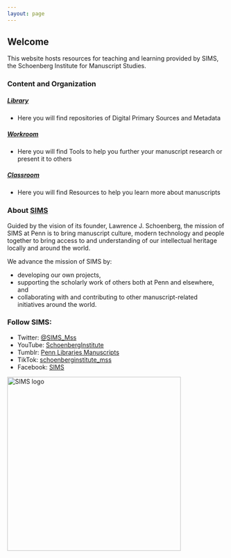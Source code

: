 ```yaml
---
layout: page
---
```

## Welcome

This website hosts resources for teaching and learning provided by SIMS, the Schoenberg Institute for Manuscript Studies.


### Content and Organization

##### [**Library**](/sims-instruction/library/)
 - Here you will find repositories of Digital Primary Sources and Metadata

##### [**Workroom**](/sims-instruction/workroom/)
 - Here you will find Tools to help you further your manuscript research or present it to others

##### [**Classroom**](/sims-instruction/classroom/)
 - Here you will find Resources to help you learn more about manuscripts

### About [SIMS](https://schoenberginstitute.org/about/)

Guided by the vision of its founder, Lawrence J. Schoenberg, the mission of SIMS at Penn is to bring manuscript culture, modern technology and people together to bring access to and understanding of our intellectual heritage locally and around the world.

We advance the mission of SIMS by:

- developing our own projects,
- supporting the scholarly work of others both at Penn and elsewhere, and
- collaborating with and contributing to other manuscript-related initiatives around the world.

### Follow SIMS:
 - Twitter: [@SIMS_Mss](https://twitter.com/SIMS_Mss)
 - YouTube: [SchoenbergInstitute](https://www.youtube.com/user/SchoenbergInstitute)
 - Tumblr: [Penn Libraries Manuscripts](https://upennmanuscripts.tumblr.com/post/139487039821/the-schoenberg-institute-for-manuscript-studies-at)
 - TikTok: [schoenberginstitute_mss](https://www.tiktok.com/@schoenberginstitute_mss)
 - Facebook: [SIMS](https://www.facebook.com/SIMSMss)


[<img src="/sims-instruction/images/SIMS_Logo.png" alt="SIMS logo" width="400"/>](https://schoenberginstitute.org/)
